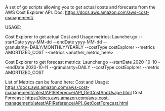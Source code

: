 A set of go scripts allowing you to get actual costs and forecasts from the AWS Cost Explorer API. Doc: https://docs.aws.amazon.com/aws-cost-management/

USAGE:

Cost Explorer to get actual Cost and Usage metrics:
Launcher.go --startDate yyyy-MM-dd --endDate yyyy-MM-dd --granularity=DAILY/MONTHLY/YEARLY --costType costExplorer --metrics AMORTIZED_COST --metrics <another_metric_here>

Cost Explorer to get forecast metrics:
Launcher.go --startDate 2020-10-10 --endDate 2020-10-11 --granularity=DAILY --costType costExplorer --metric AMORTIZED_COST


List of Metrics can be found here:
Cost and Usage: https://docs.aws.amazon.com/aws-cost-management/latest/APIReference/API_GetCostAndUsage.html
Cost Forecast: https://docs.aws.amazon.com/aws-cost-management/latest/APIReference/API_GetCostForecast.html
